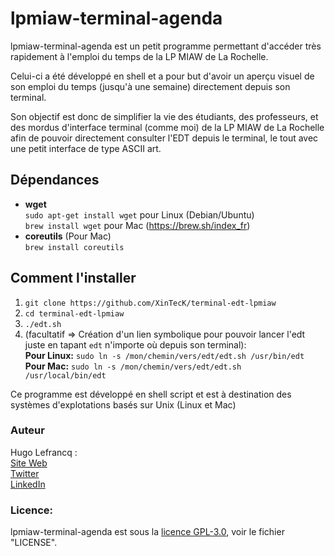 # lpmiaw-terminal-agenda

lpmiaw-terminal-agenda est un petit programme permettant d'accéder très rapidement à l'emploi du temps de la LP MIAW de La Rochelle. 

Celui-ci a été développé en shell et a pour but d'avoir un aperçu visuel de son emploi du temps (jusqu'à une semaine) directement depuis son terminal. 

Son objectif est donc de simplifier la vie des étudiants, des professeurs, et des mordus d'interface terminal (comme moi) de la LP MIAW de La Rochelle afin de pouvoir directement consulter l'EDT depuis le terminal, le tout avec une petit interface de type ASCII art.

## Dépendances
- **wget**  
`sudo apt-get install wget` pour Linux (Debian/Ubuntu)  
`brew install wget` pour Mac (https://brew.sh/index_fr)  
- **coreutils** (Pour Mac)  
`brew install coreutils`

## Comment l'installer
1.  `git clone https://github.com/XinTecK/terminal-edt-lpmiaw`
2.  `cd terminal-edt-lpmiaw`
3.  `./edt.sh`
4.  (facultatif => Création d'un lien symbolique pour pouvoir lancer l'edt juste en tapant `edt` n'importe où depuis son terminal):  
**Pour Linux:** `sudo ln -s /mon/chemin/vers/edt/edt.sh /usr/bin/edt`  
**Pour Mac:** `sudo ln -s /mon/chemin/vers/edt/edt.sh /usr/local/bin/edt`

Ce programme est développé en shell script et est à destination des systèmes d'explotations basés sur Unix (Linux et Mac)

### Auteur
Hugo Lefrancq :  
[Site Web](https://hugolefrancq.fr)  
[Twitter](https://twitter.com/xinteck_)  
[LinkedIn](https://www.linkedin.com/in/hugo-lefrancq-b78ba5155/)

### Licence:
lpmiaw-terminal-agenda est sous la [licence GPL-3.0](https://www.gnu.org/licenses/gpl-3.0.en.html), voir le fichier "LICENSE".

